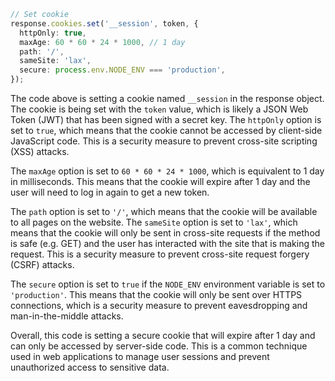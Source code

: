 ```ts
// Set cookie
response.cookies.set('__session', token, {
  httpOnly: true,
  maxAge: 60 * 60 * 24 * 1000, // 1 day
  path: '/',
  sameSite: 'lax',
  secure: process.env.NODE_ENV === 'production',
});
```

The code above is setting a cookie named `__session` in the response object. The cookie is being set with the `token` value, which is likely a JSON Web Token (JWT) that has been signed with a secret key. The `httpOnly` option is set to `true`, which means that the cookie cannot be accessed by client-side JavaScript code. This is a security measure to prevent cross-site scripting (XSS) attacks.

The `maxAge` option is set to `60 * 60 * 24 * 1000`, which is equivalent to 1 day in milliseconds. This means that the cookie will expire after 1 day and the user will need to log in again to get a new token.

The `path` option is set to `'/'`, which means that the cookie will be available to all pages on the website. The `sameSite` option is set to `'lax'`, which means that the cookie will only be sent in cross-site requests if the method is safe (e.g. GET) and the user has interacted with the site that is making the request. This is a security measure to prevent cross-site request forgery (CSRF) attacks.

The `secure` option is set to `true` if the `NODE_ENV` environment variable is set to `'production'`. This means that the cookie will only be sent over HTTPS connections, which is a security measure to prevent eavesdropping and man-in-the-middle attacks.

Overall, this code is setting a secure cookie that will expire after 1 day and can only be accessed by server-side code. This is a common technique used in web applications to manage user sessions and prevent unauthorized access to sensitive data.